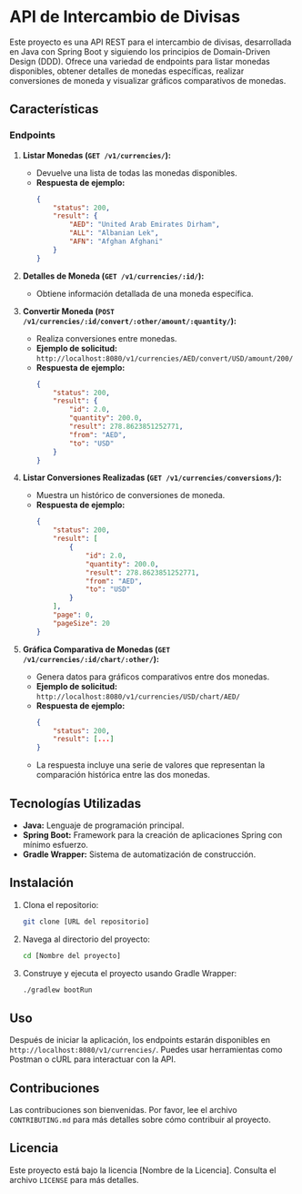 # API de Intercambio de Divisas

Este proyecto es una API REST para el intercambio de divisas, desarrollada en Java con Spring Boot y siguiendo los principios de Domain-Driven Design (DDD). Ofrece una variedad de endpoints para listar monedas disponibles, obtener detalles de monedas específicas, realizar conversiones de moneda y visualizar gráficos comparativos de monedas.

## Características

### Endpoints

1. **Listar Monedas (`GET /v1/currencies/`):**
   - Devuelve una lista de todas las monedas disponibles.
   - **Respuesta de ejemplo:**
     ```json
     {
         "status": 200,
         "result": {
             "AED": "United Arab Emirates Dirham",
             "ALL": "Albanian Lek",
             "AFN": "Afghan Afghani"
         }
     }
     ```

2. **Detalles de Moneda (`GET /v1/currencies/:id/`):**
   - Obtiene información detallada de una moneda específica.

3. **Convertir Moneda (`POST /v1/currencies/:id/convert/:other/amount/:quantity/`):**
   - Realiza conversiones entre monedas.
   - **Ejemplo de solicitud:**
     `http://localhost:8080/v1/currencies/AED/convert/USD/amount/200/`
   - **Respuesta de ejemplo:**
     ```json
     {
         "status": 200,
         "result": {
             "id": 2.0,
             "quantity": 200.0,
             "result": 278.8623851252771,
             "from": "AED",
             "to": "USD"
         }
     }
     ```

4. **Listar Conversiones Realizadas (`GET /v1/currencies/conversions/`):**
   - Muestra un histórico de conversiones de moneda.
   - **Respuesta de ejemplo:**
     ```json
     {
         "status": 200,
         "result": [
             {
                 "id": 2.0,
                 "quantity": 200.0,
                 "result": 278.8623851252771,
                 "from": "AED",
                 "to": "USD"
             }
         ],
         "page": 0,
         "pageSize": 20
     }
     ```

5. **Gráfica Comparativa de Monedas (`GET /v1/currencies/:id/chart/:other/`):**
   - Genera datos para gráficos comparativos entre dos monedas.
   - **Ejemplo de solicitud:**
     `http://localhost:8080/v1/currencies/USD/chart/AED/`
   - **Respuesta de ejemplo:**
     ```json
     {
         "status": 200,
         "result": [...]
     }
     ```
   - La respuesta incluye una serie de valores que representan la comparación histórica entre las dos monedas.

## Tecnologías Utilizadas

- **Java:** Lenguaje de programación principal.
- **Spring Boot:** Framework para la creación de aplicaciones Spring con mínimo esfuerzo.
- **Gradle Wrapper:** Sistema de automatización de construcción.

## Instalación

1. Clona el repositorio:
   ```bash
   git clone [URL del repositorio]
   ```
2. Navega al directorio del proyecto:
   ```bash
   cd [Nombre del proyecto]
   ```
3. Construye y ejecuta el proyecto usando Gradle Wrapper:
   ```bash
   ./gradlew bootRun
   ```

## Uso

Después de iniciar la aplicación, los endpoints estarán disponibles en `http://localhost:8080/v1/currencies/`. Puedes usar herramientas como Postman o cURL para interactuar con la API.

## Contribuciones

Las contribuciones son bienvenidas. Por favor, lee el archivo `CONTRIBUTING.md` para más detalles sobre cómo contribuir al proyecto.

## Licencia

Este proyecto está bajo la licencia [Nombre de la Licencia]. Consulta el archivo `LICENSE` para más detalles.

